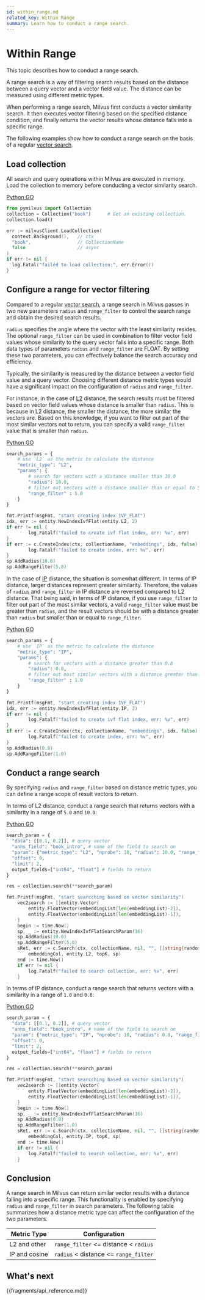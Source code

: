 ```yaml
---
id: within_range.md
related_key: Within Range
summary: Learn how to conduct a range search.
---
```


# Within Range

This topic describes how to conduct a range search.

A range search is a way of filtering search results based on the distance between a query vector and a vector field value. The distance can be measured using different metric types.

When performing a range search, Milvus first conducts a vector similarity search. It then executes vector filtering based on the specified distance condition, and finally returns the vector results whose distance falls into a specific range.

The following examples show how to conduct a range search on the basis of a regular [vector search](search.md).

## Load collection

All search and query operations within Milvus are executed in memory. Load the collection to memory before conducting a vector similarity search.

<div class="multipleCode">
  <a href="#python">Python </a>
  <a href="#go">GO</a>
</div>

```python
from pymilvus import Collection
collection = Collection("book")      # Get an existing collection.
collection.load()
```

```go
err := milvusClient.LoadCollection(
  context.Background(),   // ctx
  "book",                 // CollectionName
  false                   // async
)
if err != nil {
  log.Fatal("failed to load collection:", err.Error())
}
```

## Configure a range for vector filtering

Compared to a regular [vector search](search.md), a range search in Milvus passes in two new parameters `radius` and `range_filter` to control the search range and obtain the desired search results.

`radius` specifies the angle where the vector with the least similarity resides. The optional `range_filter` can be used in combination to filter vector field values whose similarity to the query vector falls into a specific range. Both data types of parameters `radius` and `range_filter` are FLOAT. By setting these two parameters, you can effectively balance the search accuracy and efficiency.

Typically, the similarity is measured by the distance between a vector field value and a query vector. Choosing different distance metric types would have a significant impact on the configuration of `radius` and `range_filter`.

For instance, in the case of [L2](metric.md#euclidean-distance-l2) distance, the search results must be filtered based on vector field values whose distance is smaller than `radius`. This is because in L2 distance, the smaller the distance, the more similar the vectors are. Based on this knowledge, if you want to filter out part of the most similar vectors not to return, you can specify a valid `range_filter` value that is smaller than `radius`.

<div class="multipleCode">
  <a href="#python">Python </a>
  <a href="#go">GO</a>
</div>

```python
search_params = {
    # use `L2` as the metric to calculate the distance
    "metric_type": "L2",
    "params": {
        # search for vectors with a distance smaller than 10.0
        "radius": 10.0,
        # filter out vectors with a distance smaller than or equal to 5.0
        "range_filter" : 5.0
    }
}
```

```go
fmt.Printf(msgFmt, "start creating index IVF_FLAT")
idx, err := entity.NewIndexIvfFlat(entity.L2, 2)
if err != nil {
        log.Fatalf("failed to create ivf flat index, err: %v", err)
}
if err := c.CreateIndex(ctx, collectionName, "embeddings", idx, false); err != nil {
        log.Fatalf("failed to create index, err: %v", err)
}
sp.AddRadius(10.0)
sp.AddRangeFilter(5.0)
```

In the case of [IP](metric.md#inner-product-ip) distance, the situation is somewhat different. In terms of IP distance, larger distances represent greater similarity. Therefore, the values of `radius` and `range_filter` in IP distance are reversed compared to L2 distance. That being said, in terms of IP distance, if you use `range_filter` to filter out part of the most similar vectors, a valid `range_filter` value must be greater than `radius`, and the result vectors should be with a distance greater than `radius` but smaller than or equal to `range_filter`.

<div class="multipleCode">
  <a href="#python">Python </a>
  <a href="#go">GO</a>
</div>

```python
search_params = {
    # use `IP` as the metric to calculate the distance
    "metric_type": "IP",
    "params": {
        # search for vectors with a distance greater than 0.8
        "radius": 0.8,
        # filter out most similar vectors with a distance greater than or equal to 1.0
        "range_filter" : 1.0
    }
}
```

```go
fmt.Printf(msgFmt, "start creating index IVF_FLAT")
idx, err := entity.NewIndexIvfFlat(entity.IP, 2)
if err != nil {
        log.Fatalf("failed to create ivf flat index, err: %v", err)
}
if err := c.CreateIndex(ctx, collectionName, "embeddings", idx, false); err != nil {
        log.Fatalf("failed to create index, err: %v", err)
}
sp.AddRadius(0.8)
sp.AddRangeFilter(1.0)
```

## Conduct a range search

By specifying `radius` and `range_filter` based on distance metric types, you can define a range scope of result vectors to return.

In terms of L2 distance, conduct a range search that returns vectors with a similarity in a range of `5.0` and `10.0`:

<div class="multipleCode">
  <a href="#python">Python </a>
  <a href="#go">GO</a>
</div>

```python
search_param = {
  "data": [[0.1, 0.2]], # query vector
  "anns_field": "book_intro", # name of the field to search on
  "param": {"metric_type": "L2", "nprobe": 10, "radius": 10.0, "range_filter" : 5.0},
  "offset": 0,
  "limit": 2,
  output_fields=["int64", "float"] # fields to return
}

res = collection.search(**search_param)
```

```go
fmt.Printf(msgFmt, "start searcching based on vector similarity")
    vec2search := []entity.Vector{
        entity.FloatVector(embeddingList[len(embeddingList)-2]),
        entity.FloatVector(embeddingList[len(embeddingList)-1]),
    }
    begin := time.Now()
    sp, _ := entity.NewIndexIvfFlatSearchParam(16)
    sp.AddRadius(10.0)
    sp.AddRangeFilter(5.0)
    sRet, err := c.Search(ctx, collectionName, nil, "", []string{randomCol}, vec2search,
        embeddingCol, entity.L2, topK, sp)
    end := time.Now()
    if err != nil {
        log.Fatalf("failed to search collection, err: %v", err)
    }
```

In terms of IP distance, conduct a range search that returns vectors with a similarity in a range of `1.0` and `0.8`:

<div class="multipleCode">
  <a href="#python">Python </a>
  <a href="#go">GO</a>
</div>

```python
search_param = {
  "data": [[0.1, 0.2]], # query vector
  "anns_field": "book_intro", # name of the field to search on
  "param": {"metric_type": "IP", "nprobe": 10, "radius": 0.8, "range_filter" : 1.0},
  "offset": 0,
  "limit": 2,
  output_fields=["int64", "float"] # fields to return
}

res = collection.search(**search_param)
```

```go
fmt.Printf(msgFmt, "start searcching based on vector similarity")
    vec2search := []entity.Vector{
        entity.FloatVector(embeddingList[len(embeddingList)-2]),
        entity.FloatVector(embeddingList[len(embeddingList)-1]),
    }
    begin := time.Now()
    sp, _ := entity.NewIndexIvfFlatSearchParam(16)
    sp.AddRadius(0.8)
    sp.AddRangeFilter(1.0)
    sRet, err := c.Search(ctx, collectionName, nil, "", []string{randomCol}, vec2search,
        embeddingCol, entity.IP, topK, sp)
    end := time.Now()
    if err != nil {
        log.Fatalf("failed to search collection, err: %v", err)
    }
```

## Conclusion

A range search in Milvus can return similar vector results with a distance falling into a specific range. This functionality is enabled by specifying `radius` and `range_filter` in search parameters. The following table summarizes how a distance metric type can affect the configuration of the two parameters.

| Metric Type  | Configuration                         |
|--------------|---------------------------------------|
| L2 and other | `range_filter` <= distance < `radius` |
| IP and cosine| `radius` < distance <= `range_filter` |

## What's next

{{fragments/api_reference.md}}
